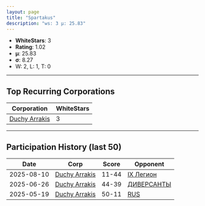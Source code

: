 ```yaml
---
layout: page
title: "Spartakus"
description: "ws: 3 μ: 25.83"
---
```

- **WhiteStars**: 3
- **Rating**: 1.02
- **μ**: 25.83  
- **σ**: 8.27
- W: 2, L: 1, T: 0

---

## Top Recurring Corporations

| Corporation | WhiteStars |
| --- | --- |
| [Duchy Arrakis](https://ws.tsl.rocks/corp/6c8c526b366a9e9eb3eba3d3107b628042c005db03530961b24a722cc58a339e/) | 3 |

---

## Participation History (last 50)

| Date | Corp | Score | Opponent |
| --- | --- | --- | --- |
| 2025-08-10 | [Duchy Arrakis](https://ws.tsl.rocks/corp/6c8c526b366a9e9eb3eba3d3107b628042c005db03530961b24a722cc58a339e/) | 11-44 | [IX Легион](https://ws.tsl.rocks/corp/1621eab3bcc1ebffe496faadcde81cd31c503b2ac667ef88fbf2d64ea1f9908b/) |
| 2025-06-26 | [Duchy Arrakis](https://ws.tsl.rocks/corp/6c8c526b366a9e9eb3eba3d3107b628042c005db03530961b24a722cc58a339e/) | 44-39 | [ДИВЕРСАНТЫ](https://ws.tsl.rocks/corp/888c6867d19667e4ed2d1c33723960d52d5f92fd8a93eb6ff380d218604939fb/) |
| 2025-05-19 | [Duchy Arrakis](https://ws.tsl.rocks/corp/6c8c526b366a9e9eb3eba3d3107b628042c005db03530961b24a722cc58a339e/) | 50-11 | [RUS](https://ws.tsl.rocks/corp/d2d651ed0a46443766a7930975f8ee7a4b0ee52e2ffb1d13337e743a3d5bea8d/) |